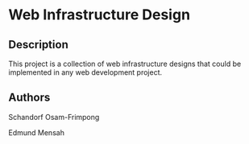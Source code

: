# Web Infrastructure Design
## Description
This project is a collection of web infrastructure designs that could be implemented in any web development project.

## Authors
Schandorf Osam-Frimpong

Edmund Mensah

